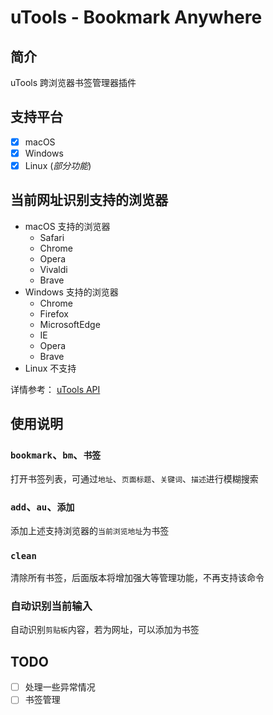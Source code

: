 # uTools - Bookmark Anywhere

## 简介

uTools 跨浏览器书签管理器插件

## 支持平台

- [X] macOS
- [X] Windows
- [X] Linux (_部分功能_)

## 当前网址识别支持的浏览器

- macOS 支持的浏览器
    - Safari
    - Chrome
    - Opera
    - Vivaldi
    - Brave
- Windows 支持的浏览器
    - Chrome
    - Firefox
    - MicrosoftEdge
    - IE
    - Opera
    - Brave
- Linux 不支持

详情参考： [uTools API](https://u.tools/docs/developer/api.html#getcurrentbrowserurl)

## 使用说明

### `bookmark`、`bm`、`书签`

打开书签列表，可通过`地址`、`页面标题`、`关键词`、`描述`进行模糊搜索

### `add`、`au`、`添加`

添加上述支持浏览器的`当前浏览地址`为书签

### `clean`

清除所有书签，后面版本将增加强大等管理功能，不再支持该命令

### 自动识别当前输入

自动识别`剪贴板`内容，若为网址，可以添加为书签

## TODO

- [ ] 处理一些异常情况
- [ ] 书签管理